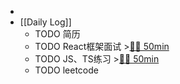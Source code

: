 -
- [[Daily Log]]
	- TODO 简历
	- TODO React框架面试 >[🍅🍅 50min](#agenda-pomo://?t=f-1691469772942-1500%2Cf-1691471278911-1500)
	- TODO JS、TS练习 >[🍅🍅 50min](#agenda-pomo://?t=f-1691464423451-1500%2Cf-1691468260308-1500)
	- TODO leetcode
